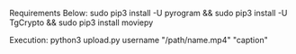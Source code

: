 Requirements Below:
sudo pip3 install -U pyrogram && sudo pip3 install -U TgCrypto && sudo pip3 install moviepy

Execution:
python3 upload.py username "/path/name.mp4" "caption" 



